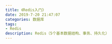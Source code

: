 ```yaml
---
title: 《Redis入门》
date: 2019-7-20 21:47:07
categories: 数据库
tags: 
- Redis
description: Redis（5个基本数据结构、事务、持久化）
---
```

<!-- more -->
